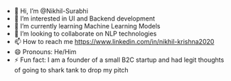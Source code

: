 - 👋 Hi, I’m @Nikhil-Surabhi
- 👀 I’m interested in UI and Backend development
- 🌱 I’m currently learning Machine Learning Models
- 💞️ I’m looking to collaborate on NLP technologies
- 📫 How to reach me https://www.linkedin.com/in/nikhil-krishna2020
- 😄 Pronouns: He/Him
- ⚡ Fun fact: I am a founder of a small B2C startup and had legit thoughts of going to shark tank to drop my pitch

<!---
Nikhil-Surabhi/Nikhil-Surabhi is a ✨ special ✨ repository because its `README.md` (this file) appears on your GitHub profile.
You can click the Preview link to take a look at your changes.
--->
